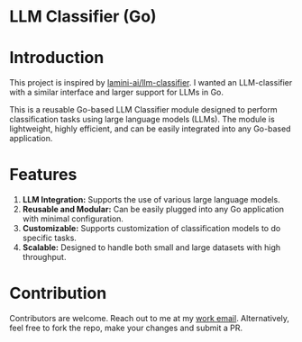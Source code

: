 # LLM Classifier (Go)

# Introduction

This project is inspired by [lamini-ai/llm-classifier](https://github.com/lamini-ai/llm-classifier). I wanted an LLM-classifier with a similar interface and larger support for LLMs in Go.

This is a reusable Go-based LLM Classifier module designed to perform classification tasks using large language models (LLMs). The module is lightweight, highly efficient, and can be easily integrated into any Go-based application.

# Features

1. **LLM Integration:** Supports the use of various large language models.
2. **Reusable and Modular:** Can be easily plugged into any Go application with minimal configuration.
3. **Customizable:** Supports customization of classification models to do specific tasks.
4. **Scalable:** Designed to handle both small and large datasets with high throughput.

# Contribution

Contributors are welcome. Reach out to me at my [work email](mailto:contact.adityapatange@gmail.com). Alternatively, feel free to fork the repo, make your changes and submit a PR.
